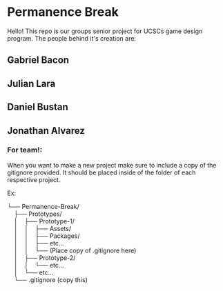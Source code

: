 # Permanence Break

Hello! This repo is our groups senior project for UCSCs game design program. The people behind it's creation are: 

## Gabriel Bacon

## Julian Lara

## Daniel Bustan

## Jonathan Alvarez


### For team!:

When you want to make a new project make sure to include a copy of the gitignore provided. It should be placed inside of the folder of each respective project.

Ex:

└── Permanence-Break/  
$~~~~$├── Prototypes/  
$~~~~$│$~~~~$├── Prototype-1/  
$~~~~$│$~~~~$│$~~~~$├── Assets/  
$~~~~$│$~~~~$│$~~~~$├── Packages/  
$~~~~$│$~~~~$│$~~~~$├── etc...  
$~~~~$│$~~~~$│$~~~~$└── (Place copy of .gitignore here)  
$~~~~$│$~~~~$├── Prototype-2/  
$~~~~$│$~~~~$│$~~~~$└── etc...  
$~~~~$│$~~~~$└── etc...  
$~~~~$└── .gitignore (copy this)
